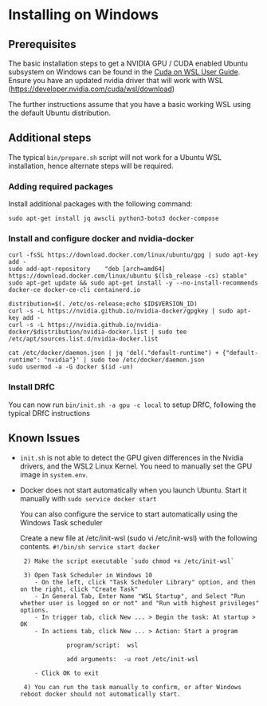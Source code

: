 # Installing on Windows

## Prerequisites

The basic installation steps to get a NVIDIA GPU / CUDA enabled Ubuntu subsystem on Windows can be found in the [Cuda on WSL User Guide](https://docs.nvidia.com/cuda/wsl-user-guide/index.html).  Ensure you have an updated nvidia driver that will work with WSL (https://developer.nvidia.com/cuda/wsl/download)

The further instructions assume that you have a basic working WSL using the default Ubuntu distribution.


## Additional steps

The typical `bin/prepare.sh` script will not work for a Ubuntu WSL installation, hence alternate steps will be required.

### Adding required packages

Install additional packages with the following command:

```
sudo apt-get install jq awscli python3-boto3 docker-compose
```

### Install and configure docker and nvidia-docker
```
curl -fsSL https://download.docker.com/linux/ubuntu/gpg | sudo apt-key add -
sudo add-apt-repository    "deb [arch=amd64] https://download.docker.com/linux/ubuntu $(lsb_release -cs) stable"
sudo apt-get update && sudo apt-get install -y --no-install-recommends docker-ce docker-ce-cli containerd.io

distribution=$(. /etc/os-release;echo $ID$VERSION_ID)
curl -s -L https://nvidia.github.io/nvidia-docker/gpgkey | sudo apt-key add -
curl -s -L https://nvidia.github.io/nvidia-docker/$distribution/nvidia-docker.list | sudo tee /etc/apt/sources.list.d/nvidia-docker.list

cat /etc/docker/daemon.json | jq 'del(."default-runtime") + {"default-runtime": "nvidia"}' | sudo tee /etc/docker/daemon.json
sudo usermod -a -G docker $(id -un)
```


### Install DRfC

You can now run `bin/init.sh -a gpu -c local` to setup DRfC, following the typical DRfC instructions

## Known Issues

* `init.sh` is not able to detect the GPU given differences in the Nvidia drivers, and the WSL2 Linux Kernel. You need to manually set the GPU image in `system.env`.
* Docker does not start automatically when you launch Ubuntu. Start it manually with `sudo service docker start` 

     You can also configure the service to start automatically using the Windows Task scheduler
     
     Create a new file at /etc/init-wsl  (sudo vi /etc/init-wsl) with the following contents.
             ```
             #!/bin/sh
             service start docker
             ```
             
       2) Make the script executable `sudo chmod +x /etc/init-wsl`
       
       3) Open Task Scheduler in Windows 10
          - On the left, click "Task Scheduler Library" option, and then on the right, click "Create Task"
          - In General Tab, Enter Name "WSL Startup", and Select "Run whether user is logged on or not" and "Run with highest privileges" options.
          - In trigger tab, click New ... > Begin the task: At startup > OK
          - In actions tab, click New ... > Action: Start a program
          
                   program/script:  wsl
                   
                   add arguments:  -u root /etc/init-wsl
                   
          - Click OK to exit
          
       4) You can run the task manually to confirm, or after Windows reboot docker should not automatically start.
